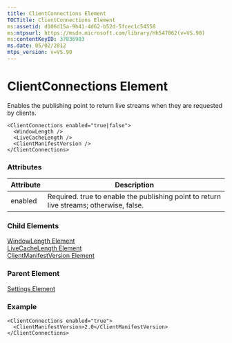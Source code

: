 ```yaml
---
title: ClientConnections Element
TOCTitle: ClientConnections Element
ms:assetid: d106d15a-9b41-4d62-b52d-5fcec1c54558
ms:mtpsurl: https://msdn.microsoft.com/library/Hh547062(v=VS.90)
ms:contentKeyID: 37836903
ms.date: 05/02/2012
mtps_version: v=VS.90
---
```


# ClientConnections Element

Enables the publishing point to return live streams when they are requested by clients.

    <ClientConnections enabled="true|false">
      <WindowLength />
      <LiveCacheLength />
      <ClientManifestVersion />
    </ClientConnections>

### Attributes

|Attribute|Description|
|--- |--- |
|enabled|Required. true to enable the publishing point to return live streams; otherwise, false.|


### Child Elements

[WindowLength Element](windowlength-element.md)  
[LiveCacheLength Element](livecachelength-element.md)  
[ClientManifestVersion Element](clientmanifestversion-element.md)

### Parent Element

[Settings Element](settings-element.md)

### Example

    <ClientConnections enabled="true">
      <ClientManifestVersion>2.0</ClientManifestVersion>
    </ClientConnections>

